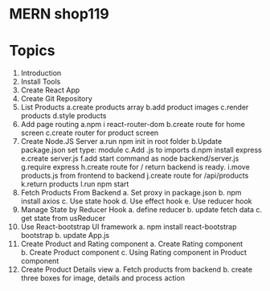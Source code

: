 # MERN shop119

# Topics

1. Introduction
2. Install Tools
3. Create React App
4. Create Git Repository
5. List Products
   a.create products array
   b.add product images
   c.render products
   d.style products
6. Add page routing
   a.npm i react-router-dom
   b.create route for home screen
   c.create router for product screen
7. Create Node.JS Server
   a.run npm init in root folder
   b.Update package.json set type: module
   c.Add .js to imports
   d.npm install express
   e.create server.js
   f.add start command as node backend/server.js
   g.require express
   h.create route for / return backend is ready.
   i.move products.js from frontend to backend
   j.create route for /api/products
   k.return products
   l.run npm start
8. Fetch Products From Backend
   a. Set proxy in package.json
   b. npm install axios
   c. Use state hook
   d. Use effect hook
   e. Use reducer hook
9. Manage State by Reducer Hook
   a. define reducer
   b. update fetch data
   c. get state from usReducer
10. Use React-bootstrap UI framework
    a. npm install react-bootstrap bootstrap
    b. update App.js
11. Create Product and Rating component
    a. Create Rating component  
    b. Create Product component
    c. Using Rating component in Product component
12. Create Product Details view
    a. Fetch products from backend
    b. create three boxes for image, details and process action
